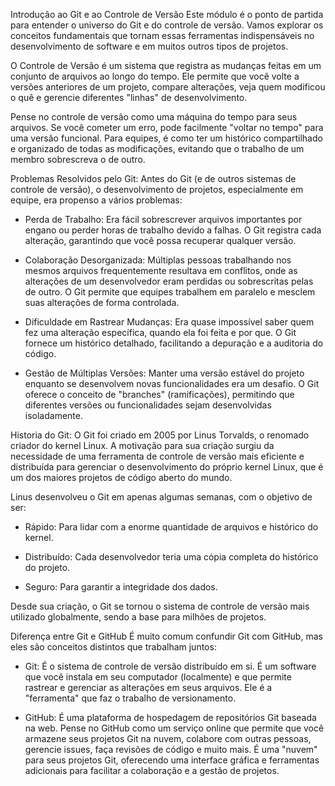  Introdução ao Git e ao Controle de Versão
Este módulo é o ponto de partida para entender o universo do Git e do controle de versão. Vamos explorar os conceitos fundamentais que tornam essas ferramentas indispensáveis no desenvolvimento de software e em muitos outros tipos de projetos.

O Controle de Versão é um sistema que registra as mudanças feitas em um conjunto de arquivos ao longo do tempo. Ele permite que você volte a versões anteriores de um projeto, compare alterações, veja quem modificou o quê e gerencie diferentes "linhas" de desenvolvimento.

Pense no controle de versão como uma máquina do tempo para seus arquivos. Se você cometer um erro, pode facilmente "voltar no tempo" para uma versão funcional. Para equipes, é como ter um histórico compartilhado e organizado de todas as modificações, evitando que o trabalho de um membro sobrescreva o de outro.

Problemas Resolvidos pelo Git:
Antes do Git (e de outros sistemas de controle de versão), o desenvolvimento de projetos, especialmente em equipe, era propenso a vários problemas:

  * Perda de Trabalho: Era fácil sobrescrever arquivos importantes por engano ou perder horas de trabalho devido a falhas. O 
      Git registra cada alteração, garantindo que você possa recuperar qualquer versão.

  * Colaboração Desorganizada: Múltiplas pessoas trabalhando nos mesmos arquivos frequentemente resultava em conflitos, onde 
      as alterações de um desenvolvedor eram perdidas ou sobrescritas pelas de outro. O Git permite que equipes trabalhem em 
      paralelo e mesclem suas alterações de forma controlada.

  * Dificuldade em Rastrear Mudanças: Era quase impossível saber quem fez uma alteração específica, quando ela foi feita e 
      por que. O Git fornece um histórico detalhado, facilitando a depuração e a auditoria do código.

  * Gestão de Múltiplas Versões: Manter uma versão estável do projeto enquanto se desenvolvem novas funcionalidades era um 
      desafio. O Git oferece o conceito de "branches" (ramificações), permitindo que diferentes versões ou funcionalidades 
      sejam desenvolvidas isoladamente.

Historia do Git:
O Git foi criado em 2005 por Linus Torvalds, o renomado criador do kernel Linux. A motivação para sua criação surgiu da necessidade de uma ferramenta de controle de versão mais eficiente e distribuída para gerenciar o desenvolvimento do próprio kernel Linux, que é um dos maiores projetos de código aberto do mundo.

Linus desenvolveu o Git em apenas algumas semanas, com o objetivo de ser:

  * Rápido: Para lidar com a enorme quantidade de arquivos e histórico do kernel.

  * Distribuído: Cada desenvolvedor teria uma cópia completa do histórico do projeto.

  * Seguro: Para garantir a integridade dos dados.

Desde sua criação, o Git se tornou o sistema de controle de versão mais utilizado globalmente, sendo a base para milhões de projetos.

Diferença entre Git e GitHub
É muito comum confundir Git com GitHub, mas eles são conceitos distintos que trabalham juntos:

  * Git: É o sistema de controle de versão distribuído em si. É um software que você instala em seu computador (localmente) 
     e que permite rastrear e gerenciar as alterações em seus arquivos. Ele é a "ferramenta" que faz o trabalho de 
     versionamento.

  * GitHub: É uma plataforma de hospedagem de repositórios Git baseada na web. Pense no GitHub como um serviço online que 
      permite que você armazene seus projetos Git na nuvem, colabore com outras pessoas, gerencie issues, faça revisões de 
      código e muito mais. É uma "nuvem" para seus projetos Git, oferecendo uma interface gráfica e ferramentas adicionais 
      para facilitar a colaboração e a gestão de projetos.
